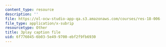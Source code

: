```yaml
---
content_type: resource
description: ''
file: https://ol-ocw-studio-app-qa.s3.amazonaws.com/courses/res-18-006-calculus-revisited-single-variable-calculus-fall-2010/6f7760456b035e499700ebf2f9fb6930_iM4DRgFqPso.vtt
file_type: application/x-subrip
resourcetype: Other
title: 3play caption file
uid: 6f776045-6b03-5e49-9700-ebf2f9fb6930
---
```

